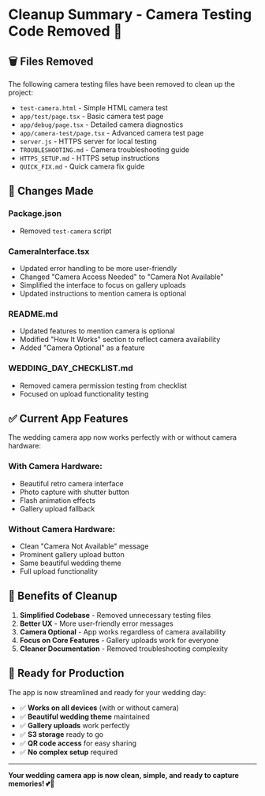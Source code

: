# Cleanup Summary - Camera Testing Code Removed 🧹

## 🗑️ Files Removed

The following camera testing files have been removed to clean up the project:

- `test-camera.html` - Simple HTML camera test
- `app/test/page.tsx` - Basic camera test page
- `app/debug/page.tsx` - Detailed camera diagnostics
- `app/camera-test/page.tsx` - Advanced camera test page
- `server.js` - HTTPS server for local testing
- `TROUBLESHOOTING.md` - Camera troubleshooting guide
- `HTTPS_SETUP.md` - HTTPS setup instructions
- `QUICK_FIX.md` - Quick camera fix guide

## 🔧 Changes Made

### Package.json
- Removed `test-camera` script

### CameraInterface.tsx
- Updated error handling to be more user-friendly
- Changed "Camera Access Needed" to "Camera Not Available"
- Simplified the interface to focus on gallery uploads
- Updated instructions to mention camera is optional

### README.md
- Updated features to mention camera is optional
- Modified "How It Works" section to reflect camera availability
- Added "Camera Optional" as a feature

### WEDDING_DAY_CHECKLIST.md
- Removed camera permission testing from checklist
- Focused on upload functionality testing

## ✅ Current App Features

The wedding camera app now works perfectly with or without camera hardware:

### With Camera Hardware:
- Beautiful retro camera interface
- Photo capture with shutter button
- Flash animation effects
- Gallery upload fallback

### Without Camera Hardware:
- Clean "Camera Not Available" message
- Prominent gallery upload button
- Same beautiful wedding theme
- Full upload functionality

## 🎯 Benefits of Cleanup

1. **Simplified Codebase** - Removed unnecessary testing files
2. **Better UX** - More user-friendly error messages
3. **Camera Optional** - App works regardless of camera availability
4. **Focus on Core Features** - Gallery uploads work for everyone
5. **Cleaner Documentation** - Removed troubleshooting complexity

## 🚀 Ready for Production

The app is now streamlined and ready for your wedding day:

- ✅ **Works on all devices** (with or without camera)
- ✅ **Beautiful wedding theme** maintained
- ✅ **Gallery uploads** work perfectly
- ✅ **S3 storage** ready to go
- ✅ **QR code access** for easy sharing
- ✅ **No complex setup** required

---

**Your wedding camera app is now clean, simple, and ready to capture memories! 💕📸** 